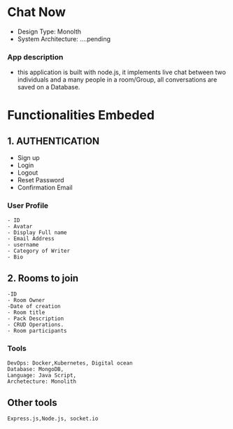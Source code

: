 # Chat Now

* Design Type: Monolth
* System Architecture: ....pending

### App description

- this application is built with node.js, it implements live chat between two individuals and a many people in a room/Group, all conversations are saved on a Database. 

# Functionalities Embeded

## 1. AUTHENTICATION
  * Sign up
  * Login 
  * Logout
  * Reset Password
  * Confirmation Email
  ### User Profile
    - ID 
    - Avatar
    - Display Full name
    - Email Address
    - username 
    - Category of Writer
    - Bio

## 2. Rooms to join
    -ID
    - Room Owner
    -Date of creation
    - Room title
    - Pack Description
    - CRUD Operations.
    - Room participants


### Tools 
```
DevOps: Docker,Kubernetes, Digital ocean
Database: MongoDB,
Language: Java Script,
Archetecture: Monolith
```

## Other tools
```
Express.js,Node.js, socket.io
```
